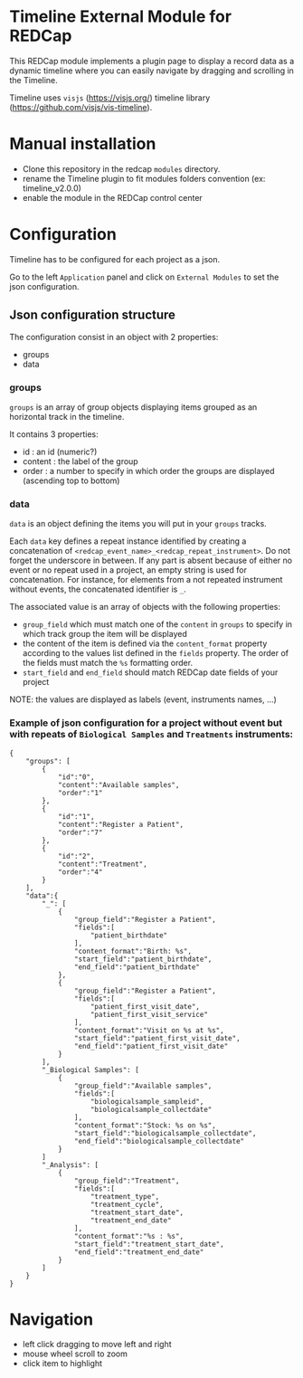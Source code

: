 # Timeline External Module for REDCap

This REDCap module implements a plugin page to display a record data as a dynamic timeline where you can easily navigate by dragging and scrolling in the Timeline.

Timeline uses `visjs` (https://visjs.org/) timeline library (https://github.com/visjs/vis-timeline).

# Manual installation

- Clone this repository in the redcap `modules` directory.
- rename the Timeline plugin to fit modules folders convention (ex: timeline_v2.0.0)
- enable the module in the REDCap control center

# Configuration

Timeline has to be configured for each project as a json.

Go to the left `Application` panel and click on `External Modules` to set the json configuration.

## Json configuration structure

The configuration consist in an object with 2 properties:

- groups
- data

### groups

`groups` is an array of group objects displaying items grouped as an horizontal track in the timeline.

It contains 3 properties:

- id : an id (numeric?)
- content : the label of the group
- order : a number to specify in which order the groups are displayed (ascending top to bottom)

### data

`data` is an object defining the items you will put in your `groups` tracks.

Each `data` key defines a repeat instance identified by creating a concatenation of `<redcap_event_name>_<redcap_repeat_instrument>`.
Do not forget the underscore in between.
If any part is absent because of either no event or no repeat used in a project, an empty string is used for concatenation.
For instance, for elements from a not repeated instrument without events, the concatenated identifier is `_`.

The associated value is an array of objects with the following properties:

- `group_field` which must match one of the `content` in `groups` to specify in which track group the item will be displayed
- the content of the item is defined via the `content_format` property according to the values list defined in the `fields` property. The order of the fields must match the `%s` formatting order.
- `start_field` and `end_field` should match REDCap date fields of your project

NOTE: the values are displayed as labels (event, instruments names, ...)

### Example of json configuration for a project without event but with repeats of `Biological Samples` and `Treatments` instruments:

```
{
    "groups": [
        {
            "id":"0",
            "content":"Available samples",
            "order":"1"
        },
        {
            "id":"1",
            "content":"Register a Patient",
            "order":"7"
        },
        {
            "id":"2",
            "content":"Treatment",
            "order":"4"
        }
    ],
    "data":{
        "_": [
            {
                "group_field":"Register a Patient",
                "fields":[
                    "patient_birthdate"
                ],
                "content_format":"Birth: %s",
                "start_field":"patient_birthdate",
                "end_field":"patient_birthdate"
            },
            {
                "group_field":"Register a Patient",
                "fields":[
                    "patient_first_visit_date",
                    "patient_first_visit_service"
                ],
                "content_format":"Visit on %s at %s",
                "start_field":"patient_first_visit_date",
                "end_field":"patient_first_visit_date"
            }
        ],
        "_Biological Samples": [
            {
                "group_field":"Available samples",
                "fields":[
                    "biologicalsample_sampleid",
                    "biologicalsample_collectdate"
                ],
                "content_format":"Stock: %s on %s",
                "start_field":"biologicalsample_collectdate",
                "end_field":"biologicalsample_collectdate"
            }
        ]
        "_Analysis": [
            {
                "group_field":"Treatment",
                "fields":[
                    "treatment_type",
                    "treatment_cycle",
                    "treatment_start_date",
                    "treatment_end_date"
                ],
                "content_format":"%s : %s",
                "start_field":"treatment_start_date",
                "end_field":"treatment_end_date"
            }
        ]
    }
}
```

# Navigation

- left click dragging to move left and right
- mouse wheel scroll to zoom
- click item to highlight
